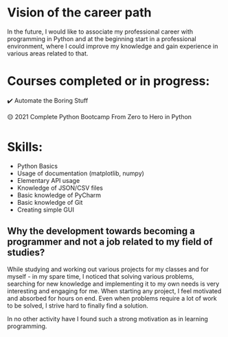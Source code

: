 # Vision of the career path
In the future, I would like to associate my professional career with programming in Python and at the beginning start in a professional environment, where I could improve my knowledge and gain experience in various areas related to that.

# Courses completed or in progress:
✔️ Automate the Boring Stuff

🟡 2021 Complete Python Bootcamp From Zero to Hero in Python

# Skills:
- Python Basics
- Usage of documentation (matplotlib, numpy)
- Elementary API usage
- Knowledge of JSON/CSV files
- Basic knowledge of PyCharm
- Basic knowledge of Git
- Creating simple GUI

## Why the development towards becoming a programmer and not a job related to my field of studies?
While studying and working out various projects for my classes and for myself - in my spare time, I noticed that solving various problems, searching for new knowledge and implementing it to my own needs is very interesting and engaging for me. When starting any project, I feel motivated and absorbed for hours on end. Even when problems require a lot of work to be solved, I strive hard to finally find a solution.

In no other activity have I found such a strong motivation as in learning programming. 
